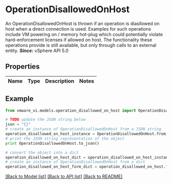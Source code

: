 # OperationDisallowedOnHost

An OperationDisallowedOnHost is thrown if an operation is diasllowed on host when a direct connection is used.  Examples for such operations include VM powering on / memory hot-plug which could potentially violate hard-enforcement licenses if allowed on host. The functionality these operations provide is still available, but only through calls to an external entity.  ***Since:*** vSphere API 5.0 

## Properties
Name | Type | Description | Notes
------------ | ------------- | ------------- | -------------

## Example

```python
from vmware_vi.models.operation_disallowed_on_host import OperationDisallowedOnHost

# TODO update the JSON string below
json = "{}"
# create an instance of OperationDisallowedOnHost from a JSON string
operation_disallowed_on_host_instance = OperationDisallowedOnHost.from_json(json)
# print the JSON string representation of the object
print OperationDisallowedOnHost.to_json()

# convert the object into a dict
operation_disallowed_on_host_dict = operation_disallowed_on_host_instance.to_dict()
# create an instance of OperationDisallowedOnHost from a dict
operation_disallowed_on_host_form_dict = operation_disallowed_on_host.from_dict(operation_disallowed_on_host_dict)
```
[[Back to Model list]](../README.md#documentation-for-models) [[Back to API list]](../README.md#documentation-for-api-endpoints) [[Back to README]](../README.md)


